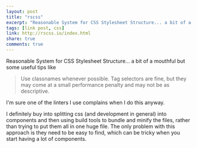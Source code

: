 ```yaml
---
layout: post
title: "rscss"
excerpt: "Reasonable System for CSS Stylesheet Structure... a bit of a mouthful."
tags: [link post, css]
link: http://rscss.io/index.html
share: true
comments: true
---
```


Reasonable System for CSS Stylesheet Structure... a bit of a mouthful but some useful tips like

> Use classnames whenever possible. Tag selectors are fine, but they may come at a small performance penalty and may not be as descriptive.

I'm sure one of the linters I use complains when I do this anyway.

I definitely buy into splitting css (and development in general) into components and then using build tools to bundle and minify the files, rather than trying to put them all in one huge file. The only problem with this approach is they need to be easy to find, which can be tricky when you start having a lot of components.